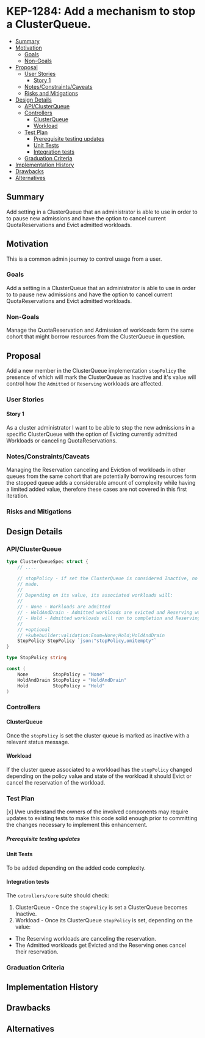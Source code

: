 # KEP-1284: Add a mechanism to stop a ClusterQueue.
<!-- toc -->
- [Summary](#summary)
- [Motivation](#motivation)
  - [Goals](#goals)
  - [Non-Goals](#non-goals)
- [Proposal](#proposal)
  - [User Stories](#user-stories)
    - [Story 1](#story-1)
  - [Notes/Constraints/Caveats](#notesconstraintscaveats)
  - [Risks and Mitigations](#risks-and-mitigations)
- [Design Details](#design-details)
  - [API/ClusterQueue](#apiclusterqueue)
  - [Controllers](#controllers)
    - [ClusterQueue](#clusterqueue)
    - [Workload](#workload)
  - [Test Plan](#test-plan)
      - [Prerequisite testing updates](#prerequisite-testing-updates)
    - [Unit Tests](#unit-tests)
    - [Integration tests](#integration-tests)
  - [Graduation Criteria](#graduation-criteria)
- [Implementation History](#implementation-history)
- [Drawbacks](#drawbacks)
- [Alternatives](#alternatives)
<!-- /toc -->

## Summary
Add setting in a ClusterQueue that an administrator is able to use in order to to pause new admissions and have the option to cancel current QuotaReservations and Evict admitted workloads.

## Motivation

This is a common admin journey to control usage from a user.

### Goals

Add a setting in a ClusterQueue that an administrator is able to use in order to to pause new admissions and have the option to cancel current QuotaReservations and Evict admitted workloads.

### Non-Goals

Manage the QuotaReservation and Admission of workloads form the same cohort that might borrow resources from the ClusterQueue in question.

## Proposal

Add a new member in the ClusterQueue implementation `stopPolicy` the presence of which will mark the ClusterQueue as Inactive and it's value will control how the `Admitted` or `Reserving` workloads are affected.

### User Stories
#### Story 1

As a cluster administrator I want to be able to stop the new admissions in a specific ClusterQueue with the option of Evicting currently admitted Workloads or canceling QuotaReservations.

### Notes/Constraints/Caveats
Managing the Reservation canceling and Eviction of workloads in other queues from the same cohort that
are potentially borrowing resources form the stopped queue adds a considerable amount of complexity
while having a limited added value, therefore these cases are not covered in this first iteration. 

### Risks and Mitigations

## Design Details

### API/ClusterQueue

```go
type ClusterQueueSpec struct {
	// ....

	// stopPolicy - if set the ClusterQueue is considered Inactive, no new reservation being
	// made. 
	//
	// Depending on its value, its associated workloads will:
	//
	// - None - Workloads are admitted
	// - HoldAndDrain - Admitted workloads are evicted and Reserving workloads will cancel the reservation.
	// - Hold - Admitted workloads will run to completion and Reserving workloads will cancel the reservation.
	//
	// +optional
	// +kubebuilder:validation:Enum=None;Hold;HoldAndDrain
	StopPolicy StopPolicy `json:"stopPolicy,omitempty"`
}

type StopPolicy string

const (
	None         StopPolicy = "None"
	HoldAndDrain StopPolicy = "HoldAndDrain"
	Hold         StopPolicy = "Hold"
)


```
### Controllers
#### ClusterQueue

Once the `stopPolicy` is set the cluster queue is marked as inactive with a relevant status message.

#### Workload

If the cluster queue associated to a workload has the `stopPolicy` changed depending on the policy value and state of the
workload it should Evict or cancel the reservation of the workload.

### Test Plan


[x] I/we understand the owners of the involved components may require updates to
existing tests to make this code solid enough prior to committing the changes necessary
to implement this enhancement.

##### Prerequisite testing updates


#### Unit Tests

To be added depending on the added code complexity.

#### Integration tests

The `cotrollers/core` suite should check:

1. ClusterQueue - Once the `stopPolicy` is set a ClusterQueue becomes Inactive.
2. Workload - Once its ClusterQueue `stopPolicy` is set, depending on the value:
- The Reserving workloads are canceling the reservation.
- The Admitted workloads get Evicted and the Reserving ones cancel their reservation.

### Graduation Criteria


## Implementation History


## Drawbacks


## Alternatives

